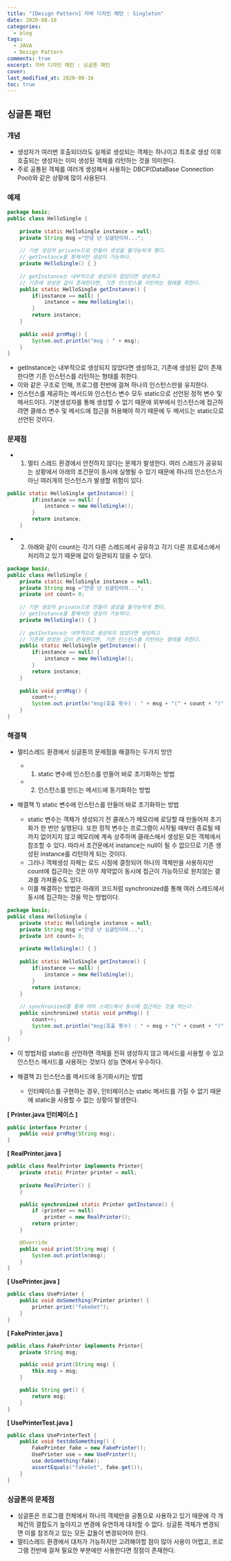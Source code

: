 ```yaml
---
title: "[Design Pattern] 자바 디자인 패턴 : Singleton"
date: 2020-08-16
categories:
  - blog
tags:
  - JAVA
  - Design Pattern
comments: true
excerpt: 자바 디자인 패턴 : 싱글톤 패턴 
cover:  
last_modified_at: 2020-08-16
toc: true
---
```


## 싱글톤 패턴

### 개념

- 생성자가 여러번 호출되더라도 실제로 생성되는 객체는 하나이고 최초로 생성 이후 호출되는 생성자는 이미 생성된 객체를 리턴하는 것을 의미한다.
- 주로 공통된 객체를 여러개 생성해서 사용하는 DBCP(DataBase Connection Pool)와 같은 상황에 많이 사용된다.

### 예제

```java
package basic;
public class HelloSingle {
	
	private static HelloSingle instance = null;	
	private String msg ="안녕 난 싱글턴이야...";
	
	// 기본 생성자 private으로 만들어 생성을 불가능하게 했다.
	// getInstance를 통해서만 생성이 가능하다.
	private HelloSingle() {	}
	
	// getInstance는 내부적으로 생성되지 않았다면 생성하고
	// 기존에 생성된 값이 존재한다면, 기존 인스턴스를 리턴하는 형태를 취한다.
	public static HelloSingle getInstance() {
		if(instance == null) {
			instance = new HelloSingle();
		}
		return instance;
	}
	
	public void prnMsg() {
		System.out.println("msg : " + msg);
	}
}
```

- getInstance는 내부적으로 생성되지 않았다면 생성하고, 기존에 생성된 값이 존재한다면 기존 인스턴스를 리턴하는 형태를 취한다.
- 이와 같은 구조로 인해, 프로그램 전반에 걸쳐 하나의 인스턴스만을 유지한다.
- 인스턴스를 제공하는 메서드와 인스턴스 변수 모두 static으로 선언된 정적 변수 및 메서드이다. 기본생성자를 통해 생성할 수 없기 때문에
외부에서 인스턴스에 접근하려면 클래스 변수 및 메서드에 접근을 허용해야 하기 때문에 두 메서드는 static으로 선언된 것이다.

### 문제점

- 1) 멀티 스레드 환경에서 안전하지 않다는 문제가 발생한다. 여러 스레드가 공유되는 상황에서 아래의 조건문이 동시에 실행될 수 있기 때문에 하나의 인스턴스가 아닌 여러개의 인스턴스가 발생할 위험이 있다.

```java
public static HelloSingle getInstance() {
		if(instance == null) {
			instance = new HelloSingle();
		}
		return instance;
	}
```

- 2) 아래와 같이 count는 각기 다른 스레드에서 공유하고 각기 다른 프로세스에서 처리하고 있기 때문에 값이 일관되지 않을 수 있다.


```java
package basic;
public class HelloSingle {
	private static HelloSingle instance = null;	
	private String msg ="안녕 난 싱글턴이야...";
	private int count= 0;
	
	// 기본 생성자 private으로 만들어 생성을 불가능하게 했다.
	// getInstance를 통해서만 생성이 가능하다.
	private HelloSingle() {	}
	
	// getInstance는 내부적으로 생성되지 않았다면 생성하고
	// 기존에 생성된 값이 존재한다면, 기존 인스턴스를 리턴하는 형태를 취한다.
	public static HelloSingle getInstance() {
		if(instance == null) {
			instance = new HelloSingle();
		}
		return instance;
	}
	
	public void prnMsg() {
		count++;
		System.out.println("msg(호출 횟수) : " + msg + "(" + count + ")" );
	}
}
```


### 해결책

- 멀티스레드 환경에서 싱글톤의 문제점을 해결하는 두가지 방안
	- 1) static 변수에 인스턴스를 만들어 바로 초기화하는 방법
	- 2) 인스턴스를 만드는 메서드에 동기화하는 방법 

- 해결책 1) static 변수에 인스턴스를 만들어 바로 초기화하는 방법
	- static 변수는 객체가 생성되기 전 클래스가 메모리에 로딩할 때 만들어져 초기화가 한 번만 실행된다. 또한 정적 변수는 프로그램이 시작될 때부터 종료될 때까지 없어지지 않고 메모리에 계속 상주하며 클래스에서 생성된 모든 객체에서 참조할 수 있다. 따라서 조건문에서 instance는 null이 될 수 없으므로 기존 생성된 instance를 리턴하게 되는 것이다.
	- 그러나 객체생성 자체는 로드 시점에 결정되어 하나의 객체만을 사용하지만 count에 접근하는 것은 아무 제약없이 동시에 접근이 가능하므로 원치않는 결과를 가져올수도 있다. 
	- 이를 해결하는 방법은 아래의 코드처럼 synchronized를 통해 여러 스레드에서 동시에 접근하는 것을 막는 방법이다.

```java
package basic;
public class HelloSingle {
	private static HelloSingle instance = null;	
	private String msg ="안녕 난 싱글턴이야...";
	private int count= 0;
	
	private HelloSingle() {	}
	
	public static HelloSingle getInstance() {
		if(instance == null) {
			instance = new HelloSingle();
		}
		return instance;
	}
	
	// synchronized를 통해 여러 스레드에서 동시에 접근하는 것을 막는다.
	public sinchronized static void prnMsg() {
		count++;
		System.out.println("msg(호출 횟수) : " + msg + "(" + count + ")" );
	}
}
```

- 이 방법처럼 static을 선언하면 객체를 전혀 생성하지 않고 메서드를 사용할 수 있고 인스턴스 메서드를 사용하는 것보다 성능 면에서 우수하다.


- 해결책 2) 인스턴스를 메서드에 동기화시키는 방법
	- 인터페이스를 구현하는 경우, 인터페이스는 static 메서드를 가질 수 없기 때문에 static을 사용할 수 없는 상황이 발생한다.


**[ Printer.java 인터페이스 ]**

```java
public interface Printer {
	public void prnMsg(String msg);
}
```


**[ RealPrinter.java ]**

```java
public class RealPrinter implements Printer{
	private static Printer printer = null;
    
	private RealPrinter() {
	}

	public synchronized static Printer getInstance() {
		if (printer == null)
			printer = new RealPrinter();
		return printer;
	}

	@Override
	public void print(String msg) {
		System.out.println(msg);
	}
}
```


**[ UsePrinter.java ]**

```java
public class UsePrinter {
	public void doSomething(Printer printer) {
		printer.print("fakeGet");
	}
}
```

**[ FakePrinter.java ]**

```java
public class FakePrinter implements Printer{
	private String msg;

	public void print(String msg) {
		this.msg = msg;
	}

	public String get() {
		return msg;
	}
}
```

**[ UsePrinterTest.java ]**

```java
public class UsePrinterTest {
	public void testdoSomething() {
		FakePrinter fake = new FakePrinter();
		UsePrinter use = new UsePrinter();
		use.doSomething(fake);
		assertEquals("fakeGet", fake.get());
	}
}
```


### 싱글톤의 문제점

- 싱글톤은 프로그램 전체에서 하나의 객체만을 공통으로 사용하고 있기 때문에 각 개체간의 결합도가 높아지고 변경에 유연하게 대처할 수 없다. 싱글톤 객체가 변경되면 이를 참조하고 있는 모든 값들이 변경되어야 한다.
- 멀티스레드 환경에서 대처가 가능하지만 고려해야할 점이 많아 사용이 어렵고, 프로그램 전반에 걸쳐 필요한 부분에만 사용한다면 장점이 존재한다.


